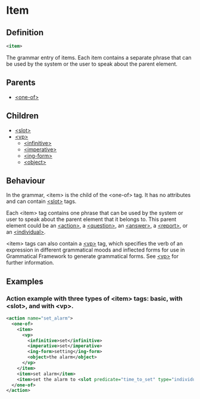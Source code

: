 # Item
## Definition
```xml
<item>
```

The grammar entry of items. Each item contains a separate phrase that can be used by the system or the user to speak about the parent element.

## Parents

- [<one-of\>](/dialog-domain-description-definition/grammar/children/one-of)

## Children

- [<slot\>](/dialog-domain-description-definition/grammar/children/slot)
- [<vp\>](/dialog-domain-description-definition/grammar/children/vp)
    - [<infinitive\>](/dialog-domain-description-definition/grammar/children/vp)
    - [<imperative\>](/dialog-domain-description-definition/grammar/children/vp)
    - [<ing-form\>](/dialog-domain-description-definition/grammar/children/vp)
    - [<object\>](/dialog-domain-description-definition/grammar/children/vp)

## Behaviour

In the grammar, <item\> is the child of the <one-of\> tag. It has no attributes and can contain [<slot\>](/dialog-domain-description-definition/grammar/children/slot) tags.

Each <item\> tag contains one phrase that can be used by the system or user to speak about the parent element that it belongs to. This parent element could be an [<action\>](/dialog-domain-description-definition/grammar/elements/action), a [<question\>](/dialog-domain-description-definition/grammar/elements/question), an [<answer\>](/dialog-domain-description-definition/grammar/elements/answer), a [<report\>](/dialog-domain-description-definition/grammar/elements/report), or an [<individual\>](/dialog-domain-description-definition/grammar/elements/individual).

<item\> tags can also contain a [<vp\>](/dialog-domain-description-definition/grammar/children/vp) tag, which specifies the verb of an expression in different grammatical moods and inflected forms for use in Grammatical Framework to generate grammatical forms. See [<vp\>](/dialog-domain-description-definition/grammar/children/vp) for further information.

## Examples

### Action example with three types of <item\> tags: basic, with <slot\>, and with <vp\>.

```xml
<action name="set_alarm">
  <one-of>
    <item>
      <vp>
        <infinitive>set</infinitive>
        <imperative>set</imperative>
        <ing-form>setting</ing-form>
        <object>the alarm</object>
      </vp>
    </item>
    <item>set alarm</item>
    <item>set the alarm to <slot predicate="time_to_set" type="individual"/></item>
  </one-of>
</action>
```
